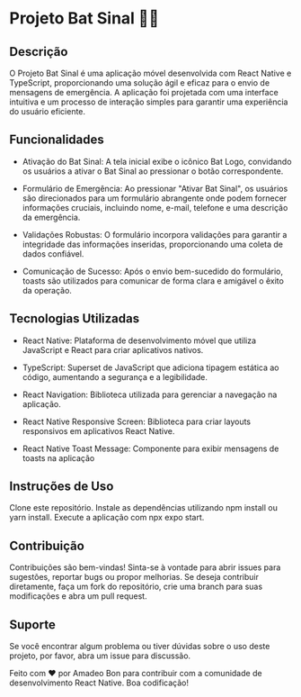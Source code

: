 # Projeto Bat Sinal 🦇🚨

## Descrição

O Projeto Bat Sinal é uma aplicação móvel desenvolvida com React Native e
TypeScript, proporcionando uma solução ágil e eficaz para o envio de mensagens
de emergência. A aplicação foi projetada com uma interface intuitiva e um
processo de interação simples para garantir uma experiência do usuário
eficiente.

## Funcionalidades

- Ativação do Bat Sinal: A tela inicial exibe o icônico Bat Logo, convidando os
  usuários a ativar o Bat Sinal ao pressionar o botão correspondente.

- Formulário de Emergência: Ao pressionar "Ativar Bat Sinal", os usuários são
  direcionados para um formulário abrangente onde podem fornecer informações
  cruciais, incluindo nome, e-mail, telefone e uma descrição da emergência.

- Validações Robustas: O formulário incorpora validações para garantir a
  integridade das informações inseridas, proporcionando uma coleta de dados
  confiável.

- Comunicação de Sucesso: Após o envio bem-sucedido do formulário, toasts são
  utilizados para comunicar de forma clara e amigável o êxito da operação.

## Tecnologias Utilizadas

- React Native: Plataforma de desenvolvimento móvel que utiliza JavaScript e
  React para criar aplicativos nativos.

- TypeScript: Superset de JavaScript que adiciona tipagem estática ao código,
  aumentando a segurança e a legibilidade.

- React Navigation: Biblioteca utilizada para gerenciar a navegação na
  aplicação.

- React Native Responsive Screen: Biblioteca para criar layouts responsivos em
  aplicativos React Native.

- React Native Toast Message: Componente para exibir mensagens de toasts na
  aplicação

## Instruções de Uso

Clone este repositório. Instale as dependências utilizando npm install ou yarn
install. Execute a aplicação com npx expo start.

## Contribuição

Contribuições são bem-vindas! Sinta-se à vontade para abrir issues para
sugestões, reportar bugs ou propor melhorias. Se deseja contribuir diretamente,
faça um fork do repositório, crie uma branch para suas modificações e abra um
pull request.

## Suporte

Se você encontrar algum problema ou tiver dúvidas sobre o uso deste projeto, por
favor, abra um issue para discussão.

Feito com ❤️ por Amadeo Bon para contribuir com a comunidade de desenvolvimento
React Native. Boa codificação!
